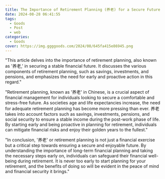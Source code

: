 ```yaml
---
title: The Importance of Retirement Planning (养老) for a Secure Future
date: 2024-08-28 06:41:55
tags:
  - Goods
  - Post
  - web
categories:
  - Goods
cover: https://img.ggggoods.com/2024/08/645fa415e86945.png
---
```


"This article delves into the importance of retirement planning, also known as '养老,' in securing a stable financial future. It discusses the various components of retirement planning, such as savings, investments, and pensions, and emphasizes the need for early and proactive action in this regard."

"Retirement planning, known as '养老' in Chinese, is a crucial aspect of financial management for individuals looking to secure a comfortable and stress-free future. As societies age and life expectancies increase, the need for adequate retirement planning has become more pressing than ever. 养老 takes into account factors such as savings, investments, pensions, and social security to ensure a stable income during the post-work phase of life. By starting early and being proactive in planning for retirement, individuals can mitigate financial risks and enjoy their golden years to the fullest."

"In conclusion, '养老' or retirement planning is not just a financial exercise but a critical step towards ensuring a secure and enjoyable future. By understanding the importance of long-term financial planning and taking the necessary steps early on, individuals can safeguard their financial well-being during retirement. It is never too early to start planning for your retirement, and the benefits of doing so will be evident in the peace of mind and financial security it brings."
